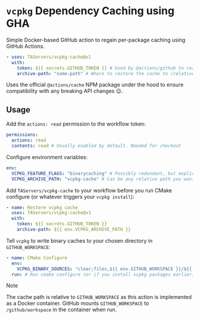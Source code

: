 # `vcpkg` Dependency Caching using GHA

Simple Docker-based GitHub action to regain per-package caching using GitHub Actions.

```yaml
- uses: TAServers/vcpkg-cache@v1
  with:
    token: ${{ secrets.GITHUB_TOKEN }} # Used by @actions/github to read the cache entries in your repo prefixed with `vcpkg-`. Couldn't see a way with just `@actions/cache` to pull everything without needing a token
    archive-path: "some-path" # Where to restore the cache to (relative to GITHUB_WORKSPACE)
```

Uses the official `@actions/cache` NPM package under the hood to ensure compatibility with any breaking API changes 😉.

## Usage

Add the `actions: read` permission to the workflow token:

```yaml
permissions:
  actions: read
  contents: read # Usually enabled by default. Needed for checkout
```

Configure environment variables:

```yaml
env:
  VCPKG_FEATURE_FLAGS: "binarycaching" # Possibly redundant, but explicitly sets the binary caching feature flag
  VCPKG_ARCHIVE_PATH: "vcpkg-cache" # Can be any relative path you want. Not required and not used by vcpkg, just to avoid duplication in the workflow
```

Add `TAServers/vcpkg-cache` to your workflow before you run CMake configure (or whatever triggers your `vcpkg install`):

```yaml
- name: Restore vcpkg cache
  uses: TAServers/vcpkg-cache@v1
  with:
    token: ${{ secrets.GITHUB_TOKEN }}
    archive-path: ${{ env.VCPKG_ARCHIVE_PATH }}
```

Tell `vcpkg` to write binary caches to your chosen directory in `GITHUB_WORKSPACE`:

```yaml
- name: CMake Configure
  env:
    VCPKG_BINARY_SOURCES: "clear;files,${{ env.GITHUB_WORKSPACE }}/${{ env.VCPKG_ARCHIVE_PATH }},readwrite"
  run: # Run cmake configure (or if you install vcpkg packages earlier, add the env var there
```

> [!NOTE]
> The cache path is relative to `GITHUB_WORKSPACE` as this action is implemented as a Docker container.
> GitHub mounts `GITHUB_WORKSPACE` to `/github/workspace` in the container when run.

